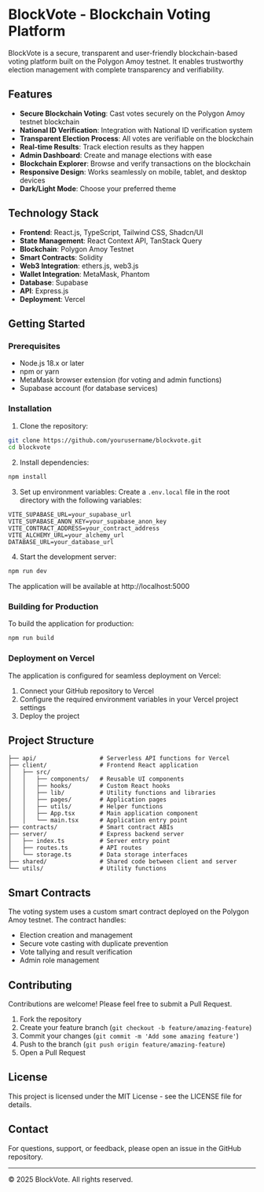 # BlockVote - Blockchain Voting Platform


BlockVote is a secure, transparent and user-friendly blockchain-based voting platform built on the Polygon Amoy testnet. It enables trustworthy election management with complete transparency and verifiability.

## Features

- **Secure Blockchain Voting**: Cast votes securely on the Polygon Amoy testnet blockchain
- **National ID Verification**: Integration with National ID verification system
- **Transparent Election Process**: All votes are verifiable on the blockchain
- **Real-time Results**: Track election results as they happen
- **Admin Dashboard**: Create and manage elections with ease
- **Blockchain Explorer**: Browse and verify transactions on the blockchain
- **Responsive Design**: Works seamlessly on mobile, tablet, and desktop devices
- **Dark/Light Mode**: Choose your preferred theme

## Technology Stack

- **Frontend**: React.js, TypeScript, Tailwind CSS, Shadcn/UI
- **State Management**: React Context API, TanStack Query
- **Blockchain**: Polygon Amoy Testnet
- **Smart Contracts**: Solidity
- **Web3 Integration**: ethers.js, web3.js
- **Wallet Integration**: MetaMask, Phantom
- **Database**: Supabase
- **API**: Express.js
- **Deployment**: Vercel

## Getting Started

### Prerequisites

- Node.js 18.x or later
- npm or yarn
- MetaMask browser extension (for voting and admin functions)
- Supabase account (for database services)

### Installation

1. Clone the repository:
```bash
git clone https://github.com/yourusername/blockvote.git
cd blockvote
```

2. Install dependencies:
```bash
npm install
```

3. Set up environment variables:
Create a `.env.local` file in the root directory with the following variables:
```
VITE_SUPABASE_URL=your_supabase_url
VITE_SUPABASE_ANON_KEY=your_supabase_anon_key
VITE_CONTRACT_ADDRESS=your_contract_address
VITE_ALCHEMY_URL=your_alchemy_url
DATABASE_URL=your_database_url
```

4. Start the development server:
```bash
npm run dev
```

The application will be available at http://localhost:5000

### Building for Production

To build the application for production:

```bash
npm run build
```

### Deployment on Vercel

The application is configured for seamless deployment on Vercel:

1. Connect your GitHub repository to Vercel
2. Configure the required environment variables in your Vercel project settings
3. Deploy the project

## Project Structure

```
├── api/                  # Serverless API functions for Vercel
├── client/               # Frontend React application
│   ├── src/
│   │   ├── components/   # Reusable UI components
│   │   ├── hooks/        # Custom React hooks
│   │   ├── lib/          # Utility functions and libraries
│   │   ├── pages/        # Application pages
│   │   ├── utils/        # Helper functions
│   │   ├── App.tsx       # Main application component
│   │   └── main.tsx      # Application entry point
├── contracts/            # Smart contract ABIs
├── server/               # Express backend server
│   ├── index.ts          # Server entry point
│   ├── routes.ts         # API routes
│   └── storage.ts        # Data storage interfaces
├── shared/               # Shared code between client and server
└── utils/                # Utility functions
```

## Smart Contracts

The voting system uses a custom smart contract deployed on the Polygon Amoy testnet. The contract handles:

- Election creation and management
- Secure vote casting with duplicate prevention
- Vote tallying and result verification
- Admin role management

## Contributing

Contributions are welcome! Please feel free to submit a Pull Request.

1. Fork the repository
2. Create your feature branch (`git checkout -b feature/amazing-feature`)
3. Commit your changes (`git commit -m 'Add some amazing feature'`)
4. Push to the branch (`git push origin feature/amazing-feature`)
5. Open a Pull Request

## License

This project is licensed under the MIT License - see the LICENSE file for details.

## Contact

For questions, support, or feedback, please open an issue in the GitHub repository.

---

© 2025 BlockVote. All rights reserved.

